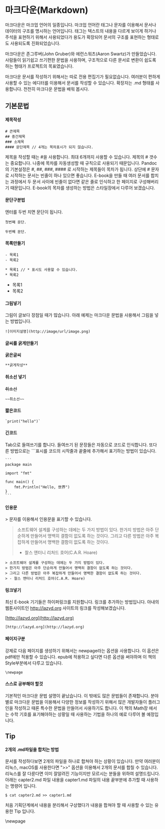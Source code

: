 
# 마크다운(Markdown)
마크다운은 마크업 언어의 일종입니다.
마크업 언어란 태그나 문자를 이용해서 문서나 데이터의 구조를 명시하는 언어입니다.
태그는 텍스트의 내용을 다르게 보이게 하거나 주석을 표현하기 위해서 사용되었다가 용도가 확장되어 문서의 구조를 표현하는 형태로도 사용되도록 진화되었습니다.

마크다운은 존그루버(John Gruber)와 에런스워츠(Aaron Swartz)가 만들었습니다.
사람들이 읽기쉽고 쓰기편한 문법을 사용하며,
구조적으로 다른 문서로 변환이 쉽도록 하는 형태가 프로젝트의 목표였습니다.

마크다운 문서를 작성하기 위해서는 따로 전용 편집기가 필요없습니다. 여러분이 편하게 사용할 수 있는 에디터를 이용해서 문서를 작성할 수 있습니다. 확장자는 .md 형태를 사용합니다.
천천히 마크다운 문법을 배워 봅시다.

## 기본문법
#### 제목작성

	# 큰제목
	## 중간제목
	### 소제목
	#### 문단제목 // 4개는 목차표시가 되지 않습니다.

제목을 작성할 때는 #을 사용합니다. 최대 6개까지 사용할 수 있습니다. 제목의 # 갯수는 중요합니다.
나중에 목차를 자동생성할 때 규칙으로 사용되기 때문입니다.
Pandoc의 기본설정은 #, ##, ###, #### 로 시작하는 제목들이 목차가 됩니다.
상단에 \# 문자로 시작하는 문서는 빈줄이 하나 있으면 좋습니다. 
E-book을 만들 때 여러 문서를 합치는 과정에서 두 문서 사이에 빈줄이 없다면 같은 줄로 인식하고 한 페이지로 구성해버리기 때문입니다.
E-book의 목차를 생성하는 방법은 스타일장에서 다루어 보겠습니다.

#### 문단구분법
엔터를 두번 치면 문단이 됩니다.

	첫번째 문단.

	두번째 문단.

#### 목록만들기

	- 목록1
	- 목록2

	* 목록1 // * 표시도 사용할 수 있습니다.
	* 목록2

- 목록1
- 목록2

#### 그림넣기
그림이 글보다 장점일 때가 많습니다.
아래 예제는 마크다운 문법을 사용해서 그림을 넣는 방법입니다.

	![이미지설명](http://image/url/image.png)


#### 글씨를 굵게만들기
**굵은글씨**

	**굵게작성**

#### 취소선 넣기
~~취소선~~

	~~취소선~~

#### 짧은코드
	
	`print("hello")`

#### 긴코드
Tab으로 들여쓰기를 합니다. 들여쓰기 된 문장들은 자동으로 코드로 인식합니다.
또다른 방법으로는 \`\`\`표시를 코드의 시작줄과 끝줄에 추가해서 표기하는 방법이 있습니다.

	```
	package main

	import "fmt"

	func main() {
		fmt.Println("Hello, 世界")
	}
	```

#### 인용문
\> 문자를 이용해서 인용문을 표기할 수 있습니다.

> 소프트웨어 설계를 구성하는 데에는 두 가지 방법이 있다.
> 한가지 방법은 아주 단순하게 만들어서 명백히 결함이 없도록 하는 것이다.
> 그리고 다른 방법은 아주 복잡하게 만들어서 명백한 결함이 없도록 하는 것이다.
> - 찰스 앤터니 리처드 호어(C.A.R. Hoare)

	> 소프트웨어 설계를 구성하는 데에는 두 가지 방법이 있다.
	> 한가지 방법은 아주 단순하게 만들어서 명백히 결함이 없도록 하는 것이다.
	> 그리고 다른 방법은 아주 복잡하게 만들어서 명백한 결함이 없도록 하는 것이다.
	> - 찰스 앤터니 리처드 호어(C.A.R. Hoare)

#### 링크넣기
최신 E-book 기기들은 하이퍼링크를 지원합니다.
링크를 추가하는 방법입니다. 아내의 웹툰사이트인 http://lazyd.org 사이트의 링크를 작성해보겠습니다.

[http://lazyd.org](http://lazyd.org)

	[http://lazyd.org](http://lazyd.org)


#### 페이지구분
강제로 다음 페이지를 생성하기 위해서는 newpage라는 옵션을 사용합니다. 이 옵션은 pdf에만 적용할 수 있습니다. epub에 적용하고 싶다면 다른 옵션을 써야하며 이 책의 Style부분에서 다루고 있습니다.

	\newpage

#### 스스로 공부해야 할것
기본적인 마크다운 문법 설명이 끝났습니다.
이 밖에도 많은 문법들이 존재합니다.
분야별로 마크다운 문법을 이용해서 다양한 정보를 작성하기 위해서 많은 개발자들이 플러그인을 작성하고 때론 특수한 문법을 만들어서 사용하기도 합니다.
이 책의 Math장 에서는 수학 기호를 표기해야하는 상황일 때 사용하는 기법을 하나의 예로 다루어 볼 예정입니다.

## Tip

#### 2개의 .md파일을 합치는 방법
문서를 작성하다보면 2개의 파일을 하나로 합쳐야 하는 상황이 있습니다.
만약 여러분이 리눅스, macOS를 사용한다면 ">>" 옵션을 이용해서 2개의 문서를 합칠 수 있습니다.
리눅스를 잘 다룬다면 이미 잘알려진 기능이지만 모르시는 분들을 위하여 설명드립니다.
아래는 capter2.md 파일 내용을 capter1.md 파일의 내용 끝부분에 추가할 때 사용하는 명령어 입니다.

	$ cat capter2.md >> capter1.md

처음 기획단계에서 내용을 분리해서 구상했다가 내용을 합쳐야 할 때 사용할 수 있는 유용한 Tip 입니다.

\newpage